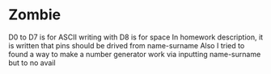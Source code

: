 # Zombie
D0 to D7 is for ASCII writing with D8 is for space
In homework description, it is written that pins should be drived from name-surname
Also I tried to found a way to make a number generator work via inputting name-surname but to no avail
